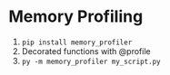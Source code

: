 # Memory Profiling
1. `pip install memory_profiler`
2. Decorated functions with @profile
3. `py -m memory_profiler my_script.py`